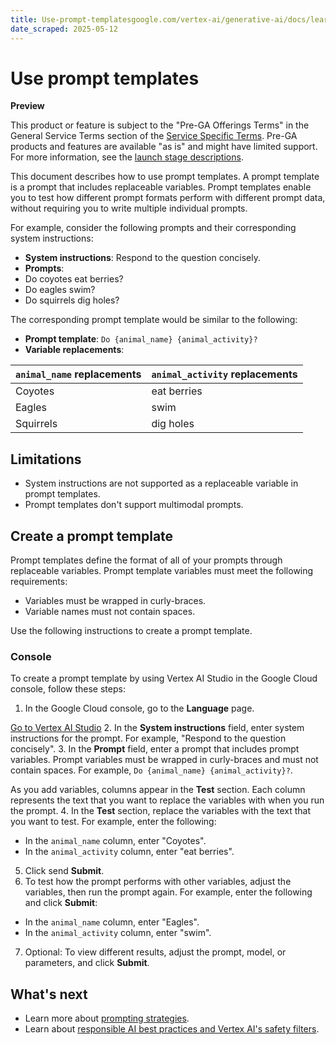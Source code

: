 ```yaml
---
title: Use-prompt-templatesgoogle.com/vertex-ai/generative-ai/docs/learn/prompts/prompt-templates#limitations
date_scraped: 2025-05-12
---
```


# Use prompt templates 

**Preview**

This product or feature is subject to the "Pre-GA Offerings Terms" in the General Service Terms section
of the [Service Specific Terms](https://cloud.google.com/terms/service-terms#1).
Pre-GA products and features are available "as is" and might have limited support.
For more information, see the
[launch stage descriptions](https://cloud.google.com/products#product-launch-stages).

This document describes how to use prompt templates. A prompt template is a
prompt that includes replaceable variables. Prompt templates enable you to test
how different prompt formats perform with different prompt data, without
requiring you to write multiple individual prompts.

For example, consider the following prompts and their corresponding system
instructions:

- **System instructions**: Respond to the question concisely.
- **Prompts**:
 - Do coyotes eat berries?
 - Do eagles swim?
 - Do squirrels dig holes?

The corresponding prompt template would be similar to the following:

- **Prompt template**: `Do {animal_name} {animal_activity}?`
- **Variable replacements**:

 | `animal_name` replacements | `animal_activity` replacements |
 | --- | --- |
 | Coyotes | eat berries |
 | Eagles | swim |
 | Squirrels | dig holes |

## Limitations

- System instructions are not supported as a replaceable variable in prompt
 templates.
- Prompt templates don't support multimodal prompts.

## Create a prompt template

Prompt templates define the format of all of your prompts through replaceable
variables. Prompt template variables must meet the following requirements:

- Variables must be wrapped in curly-braces.
- Variable names must not contain spaces.

Use the following instructions to create a prompt template.

### Console

To create a prompt template by using Vertex AI Studio in the
Google Cloud console, follow these steps:

1. In the Google Cloud console, go to the **Language** page.

 [Go to
 Vertex AI Studio](https://console.cloud.google.com/vertex-ai/generative/language/create/text)
2. In the **System instructions** field, enter system
 instructions for the prompt. For example, "Respond to the question
 concisely".
3. In the **Prompt** field, enter a prompt that includes
 prompt variables. Prompt variables must be wrapped in curly-braces and must
 not contain spaces. For example, `Do {animal_name} {animal_activity}?`.

 As you add variables, columns appear in the **Test**
 section. Each column represents the text that you want to replace the
 variables with when you run the prompt.
4. In the **Test** section, replace the variables with the text
 that you want to test. For example, enter the following:
 - In the `animal_name` column, enter "Coyotes".
 - In the `animal_activity` column, enter "eat berries".
5. Click send
 **Submit**.
6. To test how the prompt performs with other variables, adjust the
 variables, then run the prompt again. For example, enter the
 following and click **Submit**:
 - In the `animal_name` column, enter "Eagles".
 - In the `animal_activity` column, enter "swim".
7. Optional: To view different results, adjust the prompt, model, or
 parameters, and click **Submit**.

## What's next

- Learn more about
 [prompting strategies](https://cloud.google.com/vertex-ai/generative-ai/docs/learn/prompts/prompt-design-strategies).
- Learn about
 [responsible AI best practices and Vertex AI's safety filters](https://cloud.google.com/vertex-ai/generative-ai/docs/learn/responsible-ai).